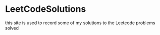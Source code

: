 # LeetCodeSolutions
this site is used to record some of my solutions to the Leetcode problems solved
